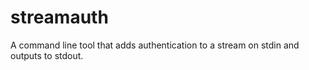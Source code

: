 ﻿# streamauth

A command line tool that adds authentication to a stream on stdin and outputs to stdout.

